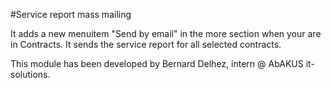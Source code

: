 #Service report mass mailing

It adds a new menuitem "Send by email" in the more section when your are in Contracts.
It sends the service report for all selected contracts.

This module has been developed by Bernard Delhez, intern @ AbAKUS it-solutions.